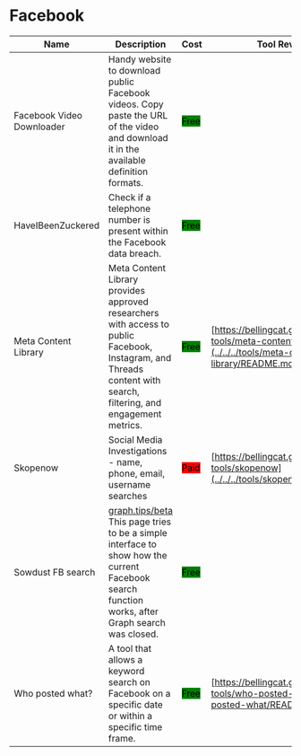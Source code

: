 # Facebook

| Name | Description | Cost | Tool Review and Guide |
| --- | --- | --- | --- |
| Facebook Video Downloader | Handy website to download public Facebook videos. Copy paste the URL of the video and download it in the available definition formats. | <mark style="background-color:green;">Free</mark> |  |
| HaveIBeenZuckered | Check if a telephone number is present within the Facebook data breach. | <mark style="background-color:green;">Free</mark> |  |
| Meta Content Library | Meta Content Library provides approved researchers with access to public Facebook, Instagram, and Threads content with search, filtering, and engagement metrics. | <mark style="background-color:green;">Free</mark> | [https://bellingcat.gitbook.io/toolkit/more/all-tools/meta-content-library](../../../tools/meta-content-library/README.md) |
| Skopenow | Social Media Investigations - name, phone, email, username searches | <mark style="background-color:red;">Paid</mark> | [https://bellingcat.gitbook.io/toolkit/more/all-tools/skopenow](../../../tools/skopenow/README.md) |
| Sowdust FB search | [graph.tips/beta](http://graph.tips/beta) This page tries to be a simple interface to show how the current Facebook search function works, after Graph search was closed. | <mark style="background-color:green;">Free</mark> |  |
| Who posted what? | A tool that allows a keyword search on Facebook on a specific date or within a specific time frame. | <mark style="background-color:green;">Free</mark> | [https://bellingcat.gitbook.io/toolkit/more/all-tools/who-posted-what](../../../tools/who-posted-what/README.md) |